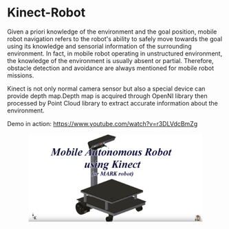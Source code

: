 # Kinect-Robot
Given a priori knowledge of the environment and the goal position, mobile robot navigation refers to the robot's ability to safely move towards the goal using its knowledge and sensorial information of the surrounding environment. In fact, in mobile robot operating in unstructured environment, the knowledge of the environment is usually absent or partial. Therefore, obstacle detection and avoidance are always mentioned for mobile robot missions.

Kinect is not only normal camera sensor but also a special device can provide depth map.Depth map is acquired through OpenNI library then processed by Point Cloud library to extract accurate information about the environment.

Demo in action: https://www.youtube.com/watch?v=r3DLVdcBmZg
<p align="center">
    <img src = "./images/yb_ss.png" width="80%">
</p>